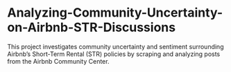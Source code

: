 # Analyzing-Community-Uncertainty-on-Airbnb-STR-Discussions
This project investigates community uncertainty and sentiment surrounding Airbnb’s Short-Term Rental (STR) policies by scraping and analyzing posts from the Airbnb Community Center.
